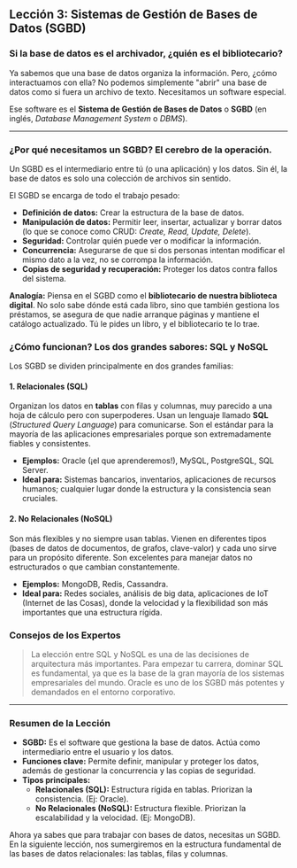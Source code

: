 ## Lección 3: Sistemas de Gestión de Bases de Datos (SGBD)

### Si la base de datos es el archivador, ¿quién es el bibliotecario?

Ya sabemos que una base de datos organiza la información. Pero, ¿cómo interactuamos con ella? No podemos simplemente "abrir" una base de datos como si fuera un archivo de texto. Necesitamos un software especial.

Ese software es el **Sistema de Gestión de Bases de Datos** o **SGBD** (en inglés, *Database Management System* o *DBMS*).

---

### ¿Por qué necesitamos un SGBD? El cerebro de la operación.

Un SGBD es el intermediario entre tú (o una aplicación) y los datos. Sin él, la base de datos es solo una colección de archivos sin sentido.

El SGBD se encarga de todo el trabajo pesado:
- **Definición de datos:** Crear la estructura de la base de datos.
- **Manipulación de datos:** Permitir leer, insertar, actualizar y borrar datos (lo que se conoce como CRUD: *Create, Read, Update, Delete*).
- **Seguridad:** Controlar quién puede ver o modificar la información.
- **Concurrencia:** Asegurarse de que si dos personas intentan modificar el mismo dato a la vez, no se corrompa la información.
- **Copias de seguridad y recuperación:** Proteger los datos contra fallos del sistema.

**Analogía:** Piensa en el SGBD como el **bibliotecario de nuestra biblioteca digital**. No solo sabe dónde está cada libro, sino que también gestiona los préstamos, se asegura de que nadie arranque páginas y mantiene el catálogo actualizado. Tú le pides un libro, y el bibliotecario te lo trae.

### ¿Cómo funcionan? Los dos grandes sabores: SQL y NoSQL

Los SGBD se dividen principalmente en dos grandes familias:

#### 1. Relacionales (SQL)
Organizan los datos en **tablas** con filas y columnas, muy parecido a una hoja de cálculo pero con superpoderes. Usan un lenguaje llamado **SQL** (*Structured Query Language*) para comunicarse. Son el estándar para la mayoría de las aplicaciones empresariales porque son extremadamente fiables y consistentes.
- **Ejemplos:** Oracle (¡el que aprenderemos!), MySQL, PostgreSQL, SQL Server.
- **Ideal para:** Sistemas bancarios, inventarios, aplicaciones de recursos humanos; cualquier lugar donde la estructura y la consistencia sean cruciales.

#### 2. No Relacionales (NoSQL)
Son más flexibles y no siempre usan tablas. Vienen en diferentes tipos (bases de datos de documentos, de grafos, clave-valor) y cada uno sirve para un propósito diferente. Son excelentes para manejar datos no estructurados o que cambian constantemente.
- **Ejemplos:** MongoDB, Redis, Cassandra.
- **Ideal para:** Redes sociales, análisis de big data, aplicaciones de IoT (Internet de las Cosas), donde la velocidad y la flexibilidad son más importantes que una estructura rígida.

### Consejos de los Expertos

> La elección entre SQL y NoSQL es una de las decisiones de arquitectura más importantes. Para empezar tu carrera, dominar SQL es fundamental, ya que es la base de la gran mayoría de los sistemas empresariales del mundo. Oracle es uno de los SGBD más potentes y demandados en el entorno corporativo.

---

### Resumen de la Lección

- **SGBD:** Es el software que gestiona la base de datos. Actúa como intermediario entre el usuario y los datos.
- **Funciones clave:** Permite definir, manipular y proteger los datos, además de gestionar la concurrencia y las copias de seguridad.
- **Tipos principales:**
    - **Relacionales (SQL):** Estructura rígida en tablas. Priorizan la consistencia. (Ej: Oracle).
    - **No Relacionales (NoSQL):** Estructura flexible. Priorizan la escalabilidad y la velocidad. (Ej: MongoDB).

Ahora ya sabes que para trabajar con bases de datos, necesitas un SGBD. En la siguiente lección, nos sumergiremos en la estructura fundamental de las bases de datos relacionales: las tablas, filas y columnas.
